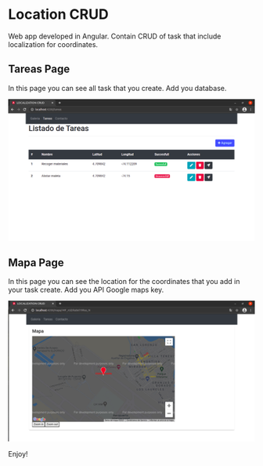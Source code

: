 # Location CRUD

Web app developed in Angular. Contain CRUD of task that include localization for coordinates. 

## Tareas Page

In this page you can see all task that you create. Add you database.

![alt text](tareas.png)

## Mapa Page

In this page you can see the location for the coordinates that you add in your task create. Add you API Google maps key.

![alt text](mapa.png)

Enjoy!

